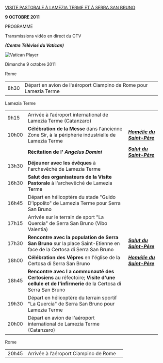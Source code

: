 [VISITE PASTORALE À LAMEZIA TERME ET À SERRA SAN BRUNO](/content/benedict-xvi/fr/travels/2011/index_lamezia-terme.html)

**9 OCTOBRE 2011**

PROGRAMME

Transmissions vidéo en direct du CTV

***(Centre Télévisé du Vatican)***

![Vatican Player](/content/dam/benedict-xvi/imagesimg/player.jpg)

Dimanche 9 octobre 2011

Rome

|     |     |     |
| --- | --- | --- |
| 8h30 | Départ en avion de l'aéroport Ciampino de Rome pour Lamezia Terme |  |

Lamezia Terme

|     |     |     |
| --- | --- | --- |
| 9h15 | Arrivée à l’aéroport international de Lamezia Terme (Catanzaro) |  |
| 10h00 | **Célébration de la Messe** dans l'ancienne Zone Sir, à la périphérie industrielle de Lamezia Terme | ***[Homélie du Saint-Père](/content/benedict-xvi/fr/homilies/2011/documents/hf_ben-xvi_hom_20111009_lamezia-terme.html)*** |
|  | **Récitation de l' *Angelus Domini*** | ***[Salut du Saint-Père](/content/benedict-xvi/fr/angelus/2011/documents/hf_ben-xvi_ang_20111009_lamezia-terme.html)*** |
| 13h30 | **Déjeuner avec les évêques** à l'archevêché de Lamezia Terme |  |
| 16h30 | **Salut des organisateurs de la Visite Pastorale** à l'archevêché de Lamezia Terme |  |
| 16h45 | Départ en hélicoptère du stade "Guido D’Ippolito" de Lamezia Terme pour Serra San Bruno |  |
| 17h15 | Arrivée sur le terrain de sport "La Quercia" de Serra San Bruno (Vibo Valentia) |  |
| 17h30 | **Rencontre avec la population de Serra San Bruno** sur la place Saint-Etienne en face de la Certosa di Serra San Bruno | ***[Salut du Saint-Père](/content/benedict-xvi/fr/travels/speeches/2011/october/documents/hf_ben-xvi_spe_20111009_serra-san-bruno.html)*** |
| 18h00 | **Célébration des Vêpres** en l'église de la Certosa di Serra San Bruno | ***[Homélie du Saint-Père](/content/benedict-xvi/fr/homilies/2011/documents/hf_ben-xvi_hom_20111009_vespri-serra-san-bruno.html)*** |
| 18h45 | **Rencontre avec l** **a communauté des Certosiens** au réfectoire; **Visite** **d'une cellule et de l'infirmerie** de la Certosa di Serra San Bruno |  |
| 19h30 | Départ en hélicoptère du terrain sportif "La Quercia" de Serra San Bruno pour Lamezia Terme |  |
| 20h00 | Départ en avion de l'aéroport international de Lamezia Terme (Catanzaro) |  |

Rome

|     |     |     |
| --- | --- | --- |
| 20h45 | Arrivée à l’aéroport Ciampino de Rome |  |